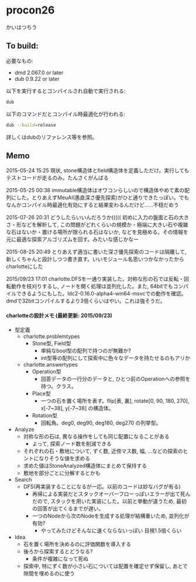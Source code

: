 # procon26

かいはつちう

## To build:

必要なもの:

  * dmd 2.067.0 or later
  * dub 0.9.22 or later

以下を実行するとコンパイルされ自動で実行される:

```sh
dub
```

以下のコマンドだとコンパイル時最適化が行われる:

```sh
dub --build=release
```

詳しくはdubのリファレンス等を参照。

## Memo

2015-05-24 15:25 現状, stone構造体とfield構造体を定義しただけ。実行してもテストコードが走るのみ。たんさくがんばる

2015-05-25 00:38 immutable構造体はオワコンらしいので構造体やめて素の配列にした。とりあえずMeuAI(愚直深さ優先探索)がひと通りできたっぽい。でもなんかコンパイル時最適化有効にすると結果変わるんだけど……不穏だめう

2015-07-26 20:31 どうしたらいいんだろうか(((((
初めに入力の盤面と石の大きさ・形などを解析して, この問題がどれくらいの規模か・極端に大きい石や複雑な石はないか・置ける場所が限られる石はないか, などを見極める。その情報を元に最適な探索アルゴリズムを回す。みたいな感じかなー

2015-08-25 20:49 とりあえず適当に書いた深さ優先探索のコードは隔離して, 新しくちゃんと設計しつつ書き直す。いいモジュール名思いつかなかったからcharlotteにした

2015/09/23 17:01 charlotte.DFSを一通り実装した。対称な形の石では反転・回転動作を枝刈りするし, ノードを開く処理は並列化した。また, 64bitでもコンパイルできるようにもした。ldc2-0.16.0-alpha4-win64-msvcでの動作を確認。dmdで32bitコンパイルするより3倍くらいはやい。これは強そうだ。

#### charlotteの設計メモ (最終更新: 2015/09/23)
- 型定義
  - charlotte.problemtypes
    - Stone型, Field型
      - 単純なbool型の配列で持つのが無難か?
      - int型等の配列にして探索中に色々なデータを持たせるのもアリか
  - charlotte.answertypes
    - Operation型
      - 回答データの一行分のデータと, ひとつ前のOperationへの参照を持つ。クラス。
    - Place型
      - 一つの石を置く場所を表す。flip[表, 裏], rotate[0, 90, 180, 270], x[-7~38], y[-7~38] の構造体。
    - Rotation型
      - 回転角。deg0, deg90, deg180, deg270 の列挙型。
- Analyze
  - 対称な形の石は, 異なる操作をしても同じ配置になることがある
    - よって, 探索ノード数を削減できる
  - それぞれの石・敷地について, ずく数, 近傍マス数, 幅, ...などの探索のヒントになりそうな値を求める
  - 求めた値はStoneAnalyzed構造体にまとめて保持する
  - 敷地を部分ごとに分解するとかも
- Search
  - DFS(再実装することになるが一応。以前のコードは妙なバグが有る)
    - 再帰による実装だとスタックオーバーフローっぽいエラーが出て死んだので, スタックを用いた実装にした。以前と挙動が違うため, 最初の回答が出てくるまでが遅い。
    - 一つのNodeから次のNodeを生成する処理が結構重いため, 並列化が有効?
      - やってみたけどそんなに速くならないっぽい 目視1.5倍くらい
- Idea
  - 石を置く場所を決めるのに評価関数を導入する
  - 後ろから探索するとどうなる?
    - 条件が複雑になって死ぬ
  - 探索中, 特にずく数が小さい石については配置を確定せず保留し, あとで隙間を埋めるのに使う
